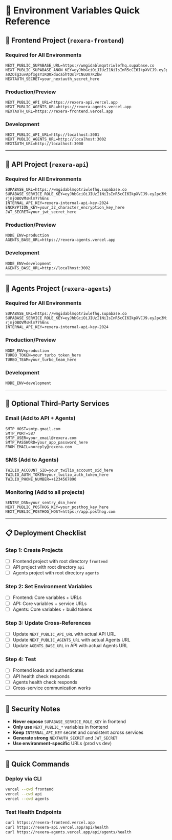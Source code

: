 # 🔐 Environment Variables Quick Reference

## 🎯 Frontend Project (`rexera-frontend`)

### Required for All Environments
```env
NEXT_PUBLIC_SUPABASE_URL=https://wmgidablmqotriwlefhq.supabase.co
NEXT_PUBLIC_SUPABASE_ANON_KEY=eyJhbGciOiJIUzI1NiIsInR5cCI6IkpXVCJ9.eyJpc3MiOiJzdXBhYmFzZSIsInJlZiI6IndtZ2lkYWJsbXFvdHJpd2xlZmhxIiwicm9sZSI6ImFub24iLCJpYXQiOjE3NTExMzc5NjcsImV4cCI6MjA2NjcxMzk2N30.-a0ZOsgzuvApfxgsYIKQ0xduca5htQslPCNuUm7K2bw
NEXTAUTH_SECRET=your_nextauth_secret_here
```

### Production/Preview
```env
NEXT_PUBLIC_API_URL=https://rexera-api.vercel.app
NEXT_PUBLIC_AGENTS_URL=https://rexera-agents.vercel.app
NEXTAUTH_URL=https://rexera-frontend.vercel.app
```

### Development
```env
NEXT_PUBLIC_API_URL=http://localhost:3001
NEXT_PUBLIC_AGENTS_URL=http://localhost:3002
NEXTAUTH_URL=http://localhost:3000
```

---

## 🎯 API Project (`rexera-api`)

### Required for All Environments
```env
SUPABASE_URL=https://wmgidablmqotriwlefhq.supabase.co
SUPABASE_SERVICE_ROLE_KEY=eyJhbGciOiJIUzI1NiIsInR5cCI6IkpXVCJ9.eyJpc3MiOiJzdXBhYmFzZSIsInJlZiI6IndtZ2lkYWJsbXFvdHJpd2xlZmhxIiwicm9sZSI6InNlcnZpY2Vfcm9sZSIsImlhdCI6MTc1MTEzNzk2NywiZXhwIjoyMDY2NzEzOTY3fQ.viSjS9PV2aDSOIzayHv6zJG-rjmjOBOVMsHlm77h6ns
INTERNAL_API_KEY=rexera-internal-api-key-2024
ENCRYPTION_KEY=your_32_character_encryption_key_here
JWT_SECRET=your_jwt_secret_here
```

### Production/Preview
```env
NODE_ENV=production
AGENTS_BASE_URL=https://rexera-agents.vercel.app
```

### Development
```env
NODE_ENV=development
AGENTS_BASE_URL=http://localhost:3002
```

---

## 🎯 Agents Project (`rexera-agents`)

### Required for All Environments
```env
SUPABASE_URL=https://wmgidablmqotriwlefhq.supabase.co
SUPABASE_SERVICE_ROLE_KEY=eyJhbGciOiJIUzI1NiIsInR5cCI6IkpXVCJ9.eyJpc3MiOiJzdXBhYmFzZSIsInJlZiI6IndtZ2lkYWJsbXFvdHJpd2xlZmhxIiwicm9sZSI6InNlcnZpY2Vfcm9sZSIsImlhdCI6MTc1MTEzNzk2NywiZXhwIjoyMDY2NzEzOTY3fQ.viSjS9PV2aDSOIzayHv6zJG-rjmjOBOVMsHlm77h6ns
INTERNAL_API_KEY=rexera-internal-api-key-2024
```

### Production/Preview
```env
NODE_ENV=production
TURBO_TOKEN=your_turbo_token_here
TURBO_TEAM=your_turbo_team_here
```

### Development
```env
NODE_ENV=development
```

---

## 🔧 Optional Third-Party Services

### Email (Add to API + Agents)
```env
SMTP_HOST=smtp.gmail.com
SMTP_PORT=587
SMTP_USER=your_email@rexera.com
SMTP_PASSWORD=your_app_password_here
FROM_EMAIL=noreply@rexera.com
```

### SMS (Add to Agents)
```env
TWILIO_ACCOUNT_SID=your_twilio_account_sid_here
TWILIO_AUTH_TOKEN=your_twilio_auth_token_here
TWILIO_PHONE_NUMBER=+1234567890
```

### Monitoring (Add to all projects)
```env
SENTRY_DSN=your_sentry_dsn_here
NEXT_PUBLIC_POSTHOG_KEY=your_posthog_key_here
NEXT_PUBLIC_POSTHOG_HOST=https://app.posthog.com
```

---

## 📋 Deployment Checklist

### Step 1: Create Projects
- [ ] Frontend project with root directory `frontend`
- [ ] API project with root directory `api`  
- [ ] Agents project with root directory `agents`

### Step 2: Set Environment Variables
- [ ] Frontend: Core variables + URLs
- [ ] API: Core variables + service URLs
- [ ] Agents: Core variables + build tokens

### Step 3: Update Cross-References
- [ ] Update `NEXT_PUBLIC_API_URL` with actual API URL
- [ ] Update `NEXT_PUBLIC_AGENTS_URL` with actual Agents URL
- [ ] Update `AGENTS_BASE_URL` in API with actual Agents URL

### Step 4: Test
- [ ] Frontend loads and authenticates
- [ ] API health check responds
- [ ] Agents health check responds
- [ ] Cross-service communication works

---

## 🚨 Security Notes

- **Never expose** `SUPABASE_SERVICE_ROLE_KEY` in frontend
- **Only use** `NEXT_PUBLIC_*` variables in frontend
- **Keep** `INTERNAL_API_KEY` secret and consistent across services
- **Generate strong** `NEXTAUTH_SECRET` and `JWT_SECRET`
- **Use environment-specific** URLs (prod vs dev)

---

## 🔄 Quick Commands

### Deploy via CLI
```bash
vercel --cwd frontend
vercel --cwd api  
vercel --cwd agents
```

### Test Health Endpoints
```bash
curl https://rexera-frontend.vercel.app
curl https://rexera-api.vercel.app/api/health
curl https://rexera-agents.vercel.app/api/agents/health